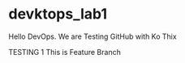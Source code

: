 # devktops_lab1
Hello DevOps. We are Testing GitHub with Ko Thix


TESTING 1 
This is Feature Branch